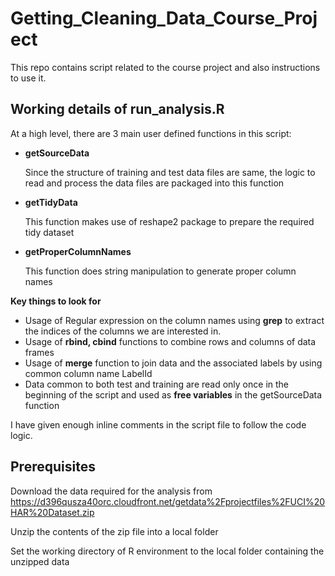 Getting_Cleaning_Data_Course_Project
====================================

This repo contains script related to the course project and also instructions to use it.

Working details of run_analysis.R
----------------------------------

At a high level, there are 3 main user defined functions in this script:

- **getSourceData**
    
    Since the structure of training and test data files are same, the logic to read and process the data files are packaged into this function
    
- **getTidyData**
    
    This function makes use of reshape2 package to prepare the required tidy dataset

- **getProperColumnNames**

    This function does string manipulation to generate proper column names
    
**Key things to look for**

- Usage of Regular expression on the column names using **grep** to extract the indices of the columns we are interested in.
- Usage of **rbind, cbind** functions to combine rows and columns of data frames
- Usage of **merge** function to join data and the associated labels by using common column name LabelId
- Data common to both test and training are read only once in the beginning of the script and used as **free variables** in the getSourceData function

I have given enough inline comments in the script file to follow the code logic.


Prerequisites
-------------
Download the data required for the analysis from https://d396qusza40orc.cloudfront.net/getdata%2Fprojectfiles%2FUCI%20HAR%20Dataset.zip

Unzip the contents of the zip file into a local folder

Set the working directory of R environment to the local folder containing the unzipped data 

